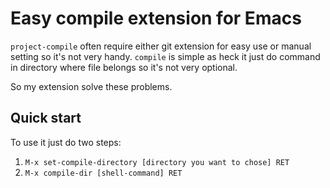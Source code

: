 # Easy compile extension for Emacs

`project-compile` often require either git extension for easy use or manual setting so it's not very handy.
`compile` is simple as heck it just do command in directory where file belongs so it's not very optional.

So my extension solve these problems.

## Quick start

To use it just do two steps:
1. `M-x set-compile-directory [directory you want to chose] RET`
2. `M-x compile-dir [shell-command] RET`
